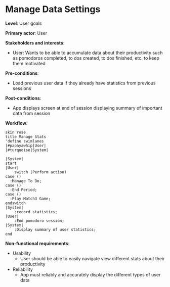 # Manage Data Settings
**Level**: User goals

**Primary actor**: User

**Stakeholders and interests**:

- User: Wants to be able to accumulate data about their productivity such as pomodoros completed, to dos created, to dos
finished, etc. to keep them motivated

**Pre-conditions**:

- Load previous user data if they already have statistics from previous sessions

**Post-conditions**:

- App displays screen at end of session displaying summary of important data from session

**Workflow**:
```puml
skin rose
title Manage Stats
'define swimlanes
|#papayawhip|User|
|#turquoise|System| 

|System|
start
|User|
    switch (Perform action) 
case ()
  :Manage To Do;
case ()
  :End Period;
case ()
  :Play Match3 Game;
endswitch
|System|
    :record statistics;
|User|
    :End pomodoro session;
|System|
    :Display summary of user statistics;
end
```
**Non-functional requirements**:
- Usability
    - User should be able to easily navigate view different stats about their productivity
- Reliability
    - App must reliably and accurately display the different types of user data